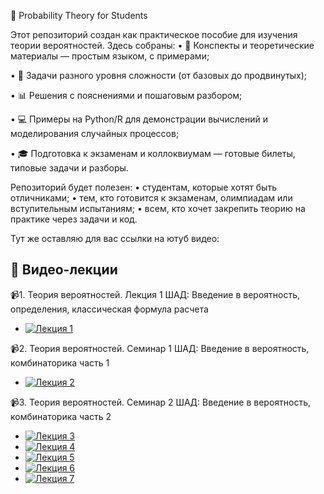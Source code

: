 📘 Probability Theory for Students

Этот репозиторий создан как практическое пособие для изучения теории вероятностей. Здесь собраны:
•	📂 Конспекты и теоретические материалы — простым языком, с примерами;

•	📝 Задачи разного уровня сложности (от базовых до продвинутых);

•	📊 Решения с пояснениями и пошаговым разбором;

•	💻 Примеры на Python/R для демонстрации вычислений и моделирования случайных процессов;

•	🎓 Подготовка к экзаменам и коллоквиумам — готовые билеты, типовые задачи и разборы.

Репозиторий будет полезен:
•	студентам, которые хотят быть отличниками;
•	тем, кто готовится к экзаменам, олимпиадам или вступительным испытаниям;
•	всем, кто хочет закрепить теорию на практике через задачи и код.

  Тут же оставляю для вас ссылки на ютуб видео:
## 🎥 Видео-лекции

📹1. Теория вероятностей. Лекция 1 ШАД: Введение в вероятность, определения, классическая формула расчета 
- [![Лекция 1](https://img.youtube.com/vi/jYEPG8XjlKY/hqdefault.jpg)](https://youtu.be/jYEPG8XjlKY)
  
📹2. Теория вероятностей. Семинар 1 ШАД: Введение в вероятность, комбинаторика часть 1
- [![Лекция 2](https://img.youtube.com/vi/G_-36YSuptg/hqdefault.jpg)](https://youtu.be/G_-36YSuptg)

📹3. Теория вероятностей. Семинар 2 ШАД: Введение в вероятность, комбинаторика часть 2
- [![Лекция 3](https://img.youtube.com/vi/dxhf9jeW0II/hqdefault.jpg)](https://youtu.be/dxhf9jeW0II)  
- [![Лекция 4](https://img.youtube.com/vi/7vwuiI-MQlA/hqdefault.jpg)](https://youtu.be/7vwuiI-MQlA) 
- [![Лекция 5](https://img.youtube.com/vi/i07FVLhdaFA/hqdefault.jpg)](https://youtu.be/i07FVLhdaFA) 
- [![Лекция 6](https://img.youtube.com/vi/PwvyhDAK-QQ/hqdefault.jpg)](https://youtu.be/PwvyhDAK-QQ) 
- [![Лекция 7](https://img.youtube.com/vi/CxkJBpiUjls/hqdefault.jpg)](https://youtu.be/CxkJBpiUjls)  
